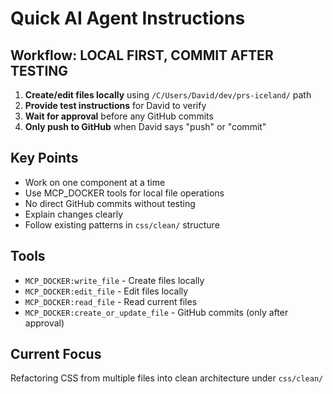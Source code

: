 # Quick AI Agent Instructions

## Workflow: LOCAL FIRST, COMMIT AFTER TESTING

1. **Create/edit files locally** using `/C/Users/David/dev/prs-iceland/` path
2. **Provide test instructions** for David to verify
3. **Wait for approval** before any GitHub commits
4. **Only push to GitHub** when David says "push" or "commit"

## Key Points
- Work on one component at a time
- Use MCP_DOCKER tools for local file operations
- No direct GitHub commits without testing
- Explain changes clearly
- Follow existing patterns in `css/clean/` structure

## Tools
- `MCP_DOCKER:write_file` - Create files locally
- `MCP_DOCKER:edit_file` - Edit files locally  
- `MCP_DOCKER:read_file` - Read current files
- `MCP_DOCKER:create_or_update_file` - GitHub commits (only after approval)

## Current Focus
Refactoring CSS from multiple files into clean architecture under `css/clean/`